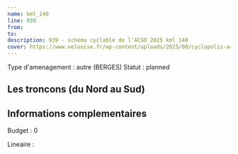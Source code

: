 ```yaml
---
name: kml_140 
line: 939
from: 
to:  
description: 939 - schema cyclable de l'ACSO 2025 kml_140 
cover: https://www.velooise.fr/wp-content/uploads/2025/08/cyclopolis-acso-939.jpg
---
```

Type d'amenagement : autre (BERGES)
Statut : planned
## Les troncons (du Nord au Sud)

## Informations complementaires

Budget  : 0 

Lineaire :

